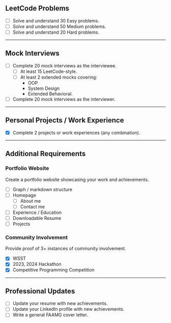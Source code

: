 ## LeetCode Problems

- [ ] Solve and understand 30 Easy problems.
- [ ] Solve and understand 50 Medium problems.
- [ ] Solve and understand 20 Hard problems.

---
## Mock Interviews

- [ ] Complete 20 mock interviews as the interviewee.
  - [ ] At least 15 LeetCode-style.
  - [ ] At least 2 extended mocks covering:
    - OOP
    - System Design
    - Extended Behavioral.
- [ ] Complete 20 mock interviews as the interviewer.

---
## Personal Projects / Work Experience

- [x] Complete 2 projects or work experiences (any combination).

---
## Additional Requirements
### Portfolio Website
Create a portfolio website showcasing your work and achievements.
- [ ] Graph / markdown structure
- [ ] Homepage
	- [ ] About me
	- [ ] Contact me
- [ ] Experience / Education
- [ ] Downloadable Resume
- [ ] Projects

### Community Involvement
Provide proof of 3+ instances of community involvement.
- [x] WSST
- [x] 2023, 2024 Hackathon
- [x] Competitive Programming Competition 

---
## Professional Updates

- [ ] Update your resume with new achievements.
- [ ] Update your LinkedIn profile with new achievements.
- [ ] Write a general FAAMG cover letter.
